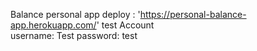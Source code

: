 Balance personal app
deploy : 'https://personal-balance-app.herokuapp.com/'
test Account  
username: Test
password: test